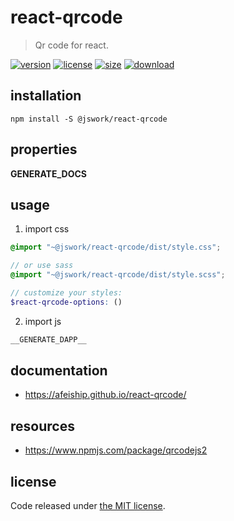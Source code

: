 # react-qrcode
> Qr code for react.

[![version][version-image]][version-url]
[![license][license-image]][license-url]
[![size][size-image]][size-url]
[![download][download-image]][download-url]

## installation
```shell
npm install -S @jswork/react-qrcode
```

## properties
__GENERATE_DOCS__

## usage
1. import css
  ```scss
  @import "~@jswork/react-qrcode/dist/style.css";

  // or use sass
  @import "~@jswork/react-qrcode/dist/style.scss";

  // customize your styles:
  $react-qrcode-options: ()
  ```
2. import js
  ```js
__GENERATE_DAPP__
  ```

## documentation
- https://afeiship.github.io/react-qrcode/

## resources
- https://www.npmjs.com/package/qrcodejs2

## license
Code released under [the MIT license](https://github.com/afeiship/react-qrcode/blob/master/LICENSE.txt).

[version-image]: https://img.shields.io/npm/v/@jswork/react-qrcode
[version-url]: https://npmjs.org/package/@jswork/react-qrcode

[license-image]: https://img.shields.io/npm/l/@jswork/react-qrcode
[license-url]: https://github.com/afeiship/react-qrcode/blob/master/LICENSE.txt

[size-image]: https://img.shields.io/bundlephobia/minzip/@jswork/react-qrcode
[size-url]: https://github.com/afeiship/react-qrcode/blob/master/dist/react-qrcode.min.js

[download-image]: https://img.shields.io/npm/dm/@jswork/react-qrcode
[download-url]: https://www.npmjs.com/package/@jswork/react-qrcode
